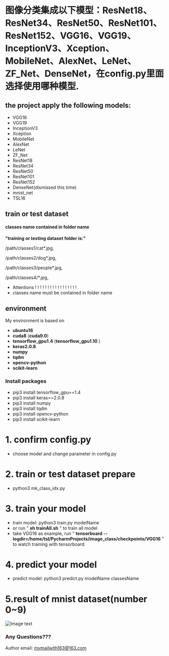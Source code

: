 # 图像分类集成以下模型：ResNet18、ResNet34、ResNet50、ResNet101、ResNet152、VGG16、VGG19、InceptionV3、Xception、MobileNet、AlexNet、LeNet、ZF_Net、DenseNet，在config.py里面选择使用哪种模型.

## the project apply the following models:


* VGG16
* VGG19
* InceptionV3
* Xception
* MobileNet
* AlexNet
* LeNet
* ZF_Net
* ResNet18
* ResNet34
* ResNet50
* ResNet101
* ResNet152
* DenseNet(dismissed this time)
* mnist_net
* TSL16


## train or test dataset


####  classes name contained in folder name
__"training or testing dataset folder is:"__

/path/classes1/cat*.jpg,

/path/classes2/dog*.jpg,

/path/classes3/people*.jpg,

/path/classes4/*.jpg,




* Attentions ! ! ! ! ! ! ! ! ! ! ! ! ! ! ! ! !
* classes name must be contained in folder name 

## environment
My environment is based on 
* __ubuntu16__ 
* __cuda8__ (__cuda9.0__)
* __tensorflow_gpu1.4__ (__tensorflow_gpu1.10__ )
* __keras2.0.8__
* __numpy__
* __tqdm__
* __opencv-python__
* __scikit-learn__
### Install packages
* pip3 install tensorflow_gpu==1.4
* pip3 install keras==2.0.8
* pip3 install numpy
* pip3 install tqdm
* pip3 install opencv-python
* pip3 install scikit-learn

# 1. confirm config.py
* choose model and change parameter in config.py

# 2. train or test  dataset prepare
* python3 mk_class_idx.py

# 3. train your model
* train model: python3 train.py modelName
* or run " __sh trainAll.sh__ " to train all model
* take VGG16 as example, run " __tensorboard --logdir=/home/tsl/PycharmProjects/image_class/checkpoints/VGG16__ " to watch training with tensorboard

# 4. predict your model
* predict model: python3 predict.py modelName classesName

# 5.result of mnist dataset(number 0~9)
  ![Image text](https://github.com/tslgithub/image_class/blob/master/resultMNIST.png)

### Any Questions???
Author email: mymailwith163@163.com
